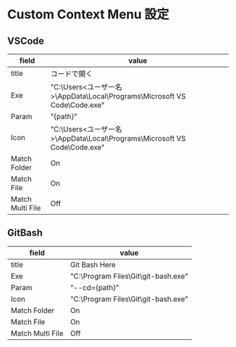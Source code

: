 # Custom Context Menu 設定

## VSCode
| field            | value                                                                     |
| ---------------- | ------------------------------------------------------------------------- |
| title            | コードで開く                                                              |
| Exe              | "C:\Users\<ユーザー名>\AppData\Local\Programs\Microsoft VS Code\Code.exe" |
| Param            | "{path}"                                                                  |
| Icon             | "C:\Users\<ユーザー名>\AppData\Local\Programs\Microsoft VS Code\Code.exe" |
| Match Folder     | On                                                                        |
| Match File       | On                                                                        |
| Match Multi File | Off                                                                       |

## GitBash
| field            | value                               |
| ---------------- | ----------------------------------- |
| title            | Git Bash Here                       |
| Exe              | "C:\Program Files\Git\git-bash.exe" |
| Param            | "--cd={path}"                       |
| Icon             | "C:\Program Files\Git\git-bash.exe" |
| Match Folder     | On                                  |
| Match File       | On                                  |
| Match Multi File | Off                                 |